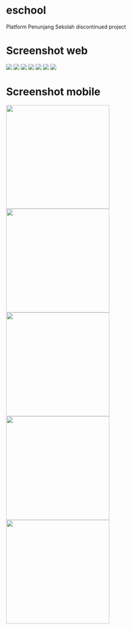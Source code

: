 # eschool
Platform Penunjang Sekolah
discontinued project

# Screenshot web
![](https://github.com/bisanedev/eschool/blob/main/screenshoot/1.png?raw=true)
![](https://github.com/bisanedev/eschool/blob/main/screenshoot/2.png?raw=true)
![](https://github.com/bisanedev/eschool/blob/main/screenshoot/3.png?raw=true)
![](https://github.com/bisanedev/eschool/blob/main/screenshoot/4.png?raw=true)
![](https://github.com/bisanedev/eschool/blob/main/screenshoot/5.png?raw=true)
![](https://github.com/bisanedev/eschool/blob/main/screenshoot/6.png?raw=true)
![](https://github.com/bisanedev/eschool/blob/main/screenshoot/7.png?raw=true)

# Screenshot mobile
<img src="https://github.com/bisanedev/eschool/blob/main/screenshoot/mobile1.png?raw=true" width="280">
<img src="https://github.com/bisanedev/eschool/blob/main/screenshoot/mobile2.png?raw=true" width="280">
<img src="https://github.com/bisanedev/eschool/blob/main/screenshoot/mobile3.png?raw=true" width="280">
<img src="https://github.com/bisanedev/eschool/blob/main/screenshoot/mobile4.png?raw=true" width="280">
<img src="https://github.com/bisanedev/eschool/blob/main/screenshoot/mobile5.png?raw=true" width="280">
